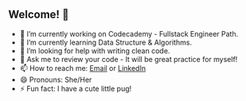 ## Welcome! 👋

- 🔭 I’m currently working on Codecademy - Fullstack Engineer Path. 
- 🌱 I’m currently learning Data Structure & Algorithms.
- 🤔 I’m looking for help with writing clean code.
- 💬 Ask me to review your code - It will be great practice for myself!
- 📫 How to reach me: [Email](j.alexandertech@outlook.com) or [LinkedIn](https://www.linkedin.com/in/jalexandertech/)
- 😄 Pronouns: She/Her
- ⚡ Fun fact: I have a cute little pug!

<!--
**jalexandertech/jalexandertech** is a ✨ _special_ ✨ repository because its `README.md` (this file) appears on your GitHub profile.

Here are some ideas to get you started:

- 🔭 I’m currently working on ...
- 🌱 I’m currently learning ...
- 👯 I’m looking to collaborate on ...
- 🤔 I’m looking for help with ...
- 💬 Ask me about ...
- 📫 How to reach me: ...
- 😄 Pronouns: ...
- ⚡ Fun fact: ...
-->
